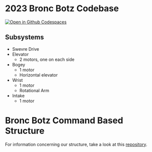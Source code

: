 # 2023 Bronc Botz Codebase
[![Open in Github Codespaces](https://github.com/codespaces/badge.svg)](https://github.com/codespaces/new?hide_repo_select=true&ref=main&repo=594465053)

## Subsystems
- Swevre Drive
- Elevator
    - 2 motors, one on each side
- Bogey
    - 1 motor
    - Horizontal elevator 
- Wrist
    - 1 motor
    - Rotational Arm
- Intake
    - 1 motor
    
# Bronc Botz Command Based Structure
For information concerning our structure, take a look at this [repository](https://github.com/BroncBotz3481/FRC2022-MENTOR).

